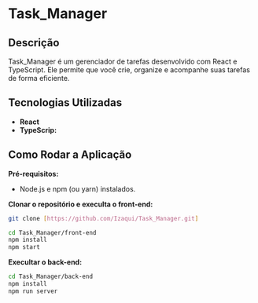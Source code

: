 
# Task_Manager

## Descrição

Task_Manager é um gerenciador de tarefas desenvolvido com React e TypeScript. Ele permite que você crie, organize e acompanhe suas tarefas de forma eficiente.

## Tecnologias Utilizadas

* **React** 
* **TypeScrip:** 

## Como Rodar a Aplicação

**Pré-requisitos:**

* Node.js e npm (ou yarn) instalados.

**Clonar o repositório e execulta o front-end:**

```bash
git clone [https://github.com/Izaqui/Task_Manager.git]

cd Task_Manager/front-end
npm install
npm start
```
**Execultar o back-end:**
```bash
cd Task_Manager/back-end
npm install
npm run server
```